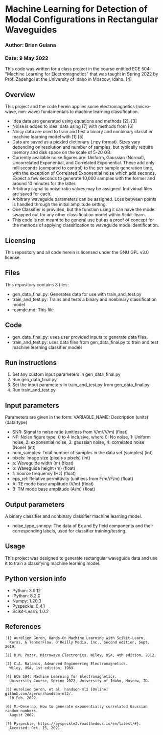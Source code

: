 # Machine Learning for Detection of Modal Configurations in Rectangular Waveguides
### Author: Brian Guiana
### Date: 9 May 2022

This code was written for a class project in the course entitled ECE 504: "Machine Learning for Electromagnetics" that was taught in Spring 2022 by Prof. Zadehgol at the University of Idaho in Moscow, Idaho. [4]

## Overview
This project and the code herein applies some electromagnetics (micro-wave, mm-wave) fundamentals to machine learning classification.
- Idea data are generated using equations and methods [2], [3]
- Noise is added to ideal data using [7] with methods from [6]
- Noisy data are used to train and test a binary and nonbinary classifier machine learning model with [1] [5]
- Data are saved as a pickled dictionary (.npy format). Sizes vary depending on resolution and number of samples, but typically require memory and disk space on the scale of 5-20 GB.
- Currently available noise figures are: Uniform, Gaussian (Normal), Uncorrelated Exponential, and Correlated Exponential. These add only milliseconds (compared to control) to the per sample generation time, with the exception of Correlated Exponential noise which add seconds. Expect a few seconds to generate 10,000 samples with the former and around 10 minutes for the latter.
- Arbitrary signal to noise ratio values may be assigned. Individual files are saved for each.
- Arbitrary waveguide parameters can be assigned. Loss between points is handled through the initial amplitude setting.
- One Classifier is provided, but the function using it can have the model swapped out for any other classification model within Scikit-learn.
- This code is not meant to be general use but as a proof of concept for the methods of applying classification to waveguide mode identification.

## Licensing
This repository and all code herein is licensed under the GNU GPL v3.0 license.

## Files
This repository contains 3 files:
- gen_data_final.py: Generates data for use with train_and_test.py
- train_and_test.py: Trains and tests a binary and nonbinary classification model
- reamde.md: This file

## Code
- gen_data_final.py: uses user provided inputs to generate data files.
- train_and_test.py: uses data files from gen_data_final.py to train and test machine learning classifier models

## Run instructions
1. Set any custom input parameters in gen_data_final.py
1. Run gen_data_final.py
2. Set the input parameters in train_and_test.py from gen_data_final.py
3. Run train_and_test.py

## Input parameters
Parameters are given in the form:
VARIABLE_NAME: Description (units) (data type)
- SNR: Signal to noise ratio (unitless from V/m//V/m) (float)
- NF: Noise figure type, 0 to 4 inclusive, where 0: No noise, 1: Uniform noise, 2: exponential noise, 3: gaussian noise, 4: correlated noise (None) (int)
- num_samples: Total number of samples in the data set (samples) (int)
- pixels: Image size (pixels x pixels) (int)
- a: Waveguide width (m) (float)
- b: Waveguide height (m) (float)
- f: Source frequency (Hz) (float)
- eps_rel: Relative permittivity (unitless from F/m//F/m) (float)
- A: TE mode base amplitude (V/m) (float)
- B: TM mode base amplitude (A/m) (float)

## Output parameters
A binary classifier and nonbinary classifier machine learning model.
- noise_type_snr.npy: The data of Ex and Ey field components and their corresponding labels, used for classifier training/testing.

## Usage
This project was designed to generate rectangular waveguide data and use it to train a classifying machine learning model.

## Python version info
- Python: 3.9.12
- iPython: 8.2.0
- Numpy: 1.20.3
- Pyspeckle: 0.4.1
- Scikit-Learn: 1.0.2

## References
```
[1] Aurelien Geron, Hands-On Machine Learning with Scikit-Learn,
  Keras, & TensorFlow. O'Reilly Media, Inc., Second edition, Sept. 2019.

[2] D.M. Pozar, Microwave Electronics. Wiley, USA, 4th edition, 2012.

[3] C.A. Balanis, Advanced Engineering Electromagnetics.
  Wiley, USA, 1st edition, 1989.

[4] ECE 504: Machine Learning for Electromagnetics.
  University Course, Spring 2022, University of Idaho, Moscow, ID.

[5] Aurelien Geron, et al, handson-ml2 [Online] github.com/ageron/handson-ml2/.
  10 Feb. 2022.

[6] M.~Deserno, How to generate exponentially correlated Gaussian random numbers.
  August 2002.

[7] Pyspeckle, https://pyspeckle2.readthedocs.io/en/latest/#}.
  Accessed: Oct. 15, 2021.
```
